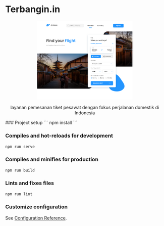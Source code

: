 # Terbangin.in
<p align="center"><img width=60% src="https://github.com/andrawanerlang1/TERBANGIN-FrontEnd/blob/development/src/assets/img/example.jpg"></p>
<p align="center">layanan pemesanan tiket pesawat dengan fokus perjalanan domestik di Indonesia</p>
### Project setup
```
npm install
```

### Compiles and hot-reloads for development
```
npm run serve
```

### Compiles and minifies for production
```
npm run build
```

### Lints and fixes files
```
npm run lint
```

### Customize configuration
See [Configuration Reference](https://cli.vuejs.org/config/).
